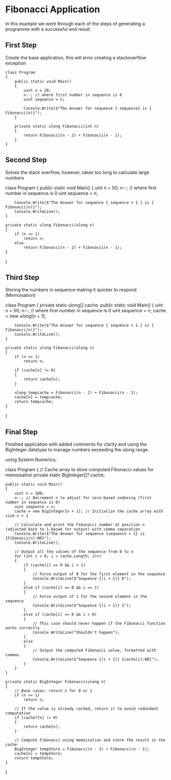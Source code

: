 # Fibonacci Application

In this example we went through each of the steps of generating a programme with a successful end result.

## First Step
Create the base application, this will error creating a stackoverflow exception

```
class Program
{
    public static void Main()
    {
        uint n = 20;
		n--; // where first number in sequence is 0
		uint sequence = n;		

        Console.Write($"The Answer for sequence { sequence} is { Fibonacci(n)}");
    }
	
    private static ulong Fibonacci(int n)
    {
        return Fibonacci(n - 2) + Fibonacci(n - 1);
    }
}
```

## Second Step
Solves the stack overflow, however, takes too long to calculate large numbers

class Program
{
    public static void Main()
    {
        uint n = 50;
        n--; // where first number in sequence is 0
        uint sequence = n;

        Console.Write($"The Answer for sequence { sequence + 1 } is { Fibonacci(n)}");
        Console.WriteLine();
    }

    private static ulong Fibonacci(ulong n)
    {
        if (n <= 1)
            return n;
        else
            return Fibonacci(n - 2) + Fibonacci(n - 1);
    }
}

## Third Step
Storing the numbers in sequence making it quicker to respond (Memoisation)

class Program
{
    private static ulong[] cache;
    public static void Main()
    {
        uint n = 50;
        n--; // where first number in sequence is 0
        uint sequence = n;
        cache = new ulong[n + 1];

        Console.Write($"The Answer for sequence { sequence + 1 } is { Fibonacci(n)}");
        Console.WriteLine();
    }

    private static ulong Fibonacci(ulong n)
    {
        if (n <= 1)
            return n;
        
        if (cache[n] != 0)
        {
            return cache[n];
        }

        ulong tempcache = Fibonacci(n - 2) + Fibonacci(n - 1);
        cache[n] = tempcache;
        return tempcache;
    }
}

## Final Step
Finished application with added comments for clarity and using the BigInteger datatype to manage numbers exceeding the ulong range.

using System.Numerics;

class Program
{
    // Cache array to store computed Fibonacci values for memoisation
    private static BigInteger[]? cache;

    public static void Main()
    {
        uint n = 100;
        n--; // Decrement n to adjust for zero-based indexing (first number in sequence is 0)
        uint sequence = n;
        cache = new BigInteger[n + 1]; // Initialize the cache array with size n + 1

        // Calculate and print the Fibonacci number at position n (adjusted back to 1-based for output) with comma separation
        Console.Write($"The Answer for sequence {sequence + 1} is {Fibonacci(n):N0}");
        Console.WriteLine();

        // Output all the values of the sequence from 0 to n
        for (int i = 0; i < cache.Length; i++)
        {
            if (cache[i] == 0 && i < 1)
            {
                // Force output of 0 for the first element in the sequence
                Console.WriteLine($"Sequence {(i + 1)} 0");
            }
            else if (cache[i] == 0 && i == 1)
            {
                // Force output of 1 for the second element in the sequence
                Console.WriteLine($"Sequence {(i + 1)} 1");
            }
            else if (cache[i] == 0 && i > 0)
            {
                // This case should never happen if the Fibonacci function works correctly
                Console.WriteLine("Shouldn't happen");
            }
            else
            {
                // Output the computed Fibonacci value, formatted with commas
                Console.WriteLine($"Sequence {(i + 1)} {cache[i]:N0}");
            }
        }
    }

    private static BigInteger Fibonacci(ulong n)
    {
        // Base cases: return n for 0 or 1
        if (n <= 1)
            return n;

        // If the value is already cached, return it to avoid redundant computation
        if (cache?[n] != 0)
        {
            return cache[n];
        }

        // Compute Fibonacci using memoisation and store the result in the cache
        BigInteger tempStore = Fibonacci(n - 2) + Fibonacci(n - 1);
        cache[n] = tempStore;
        return tempStore;
    }
}
